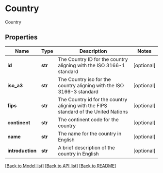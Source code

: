 # Country

Country
## Properties
Name | Type | Description | Notes
------------ | ------------- | ------------- | -------------
**id** | **str** | The Country ID for the country aligning with the ISO 3166-1 standard | [optional] 
**iso_a3** | **str** | The Country iso for the country aligning with the ISO 3166-3 standard | [optional] 
**fips** | **str** | The Country id for the country aligning with the FIPS standard of the United Nations | [optional] 
**continent** | **str** | The continent code for the country | [optional] 
**name** | **str** | The name for the country in English | [optional] 
**introduction** | **str** | A brief description of the country in English | [optional] 

[[Back to Model list]](../README.md#documentation-for-models) [[Back to API list]](../README.md#documentation-for-api-endpoints) [[Back to README]](../README.md)


